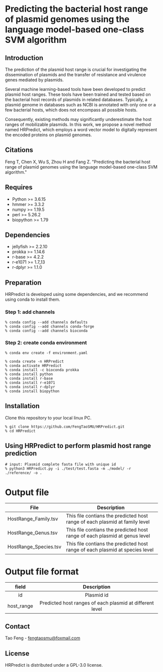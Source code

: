 # Predicting the bacterial host range of plasmid genomes using the language model-based one-class SVM algorithm

## Introduction
The prediction of the plasmid host range is crucial for investigating the dissemination of plasmids and the transfer of resistance and virulence genes mediated by plasmids.

Several machine learning-based tools have been developed to predict plasmid host ranges. These tools have been trained and tested based on the bacterial host records of plasmids in related databases. Typically, a plasmid genome in databases such as NCBI is annotated with only one or a few bacterial hosts, which does not encompass all possible hosts.

Consequently, existing methods may significantly underestimate the host ranges of mobilizable plasmids. In this work, we propose a novel method named HRPredict, which employs a word vector model to digitally represent the encoded proteins on plasmid genomes.

## Citations
Feng T, Chen X, Wu S, Zhou H and Fang Z. "Predicting the bacterial host range of plasmid genomes using the language model-based one-class SVM algorithm."

## Requires
+ Python >= 3.6.15
+ hmmer >= 3.3.2
+ numpy >= 1.19.5
+ perl >= 5.26.2
+ biopython >= 1.79

## Dependencies
+ jellyfish >= 2.2.10
+ prokka >= 1.14.6
+ r-base >= 4.2.2
+ r-e1071 >= 1.7_13
+ r-dplyr >= 1.1.0

## Preparation
HRPredict is developed using some dependencies, and we recommend using conda to install them.

### Step 1: add channels
```
% conda config --add channels defaults
% conda config --add channels conda-forge
% conda config --add channels bioconda
```

### Step 2: create conda environment

```
% conda env create -f environment.yaml
```

```
% conda create -n HRPredict
% conda activate HRPredict
% conda install -c bioconda prokka
% conda install python
% conda install r-base
% conda install r-e1071
% conda install r-dplyr
% conda install biopython
```

## Installation
Clone this repository to your local linux PC.
```
% git clone https://github.com/FengTaoSMU/HRPredict.git
% cd HRPredict
```

## Using HRPredict to perform plasmid host range prediction

```
# input: Plasmid complete fasta file with unique id
% python3 HRPredict.py -i ./test/test.fasta -m ./model/ -r ./reference/ -o .
```

# Output file
| File | Description |
| ------------ | ------------ |
| HostRange_Family.tsv | This file contians the predicted host range of each plasmid at family level |
| HostRange_Genus.tsv | This file contians the predicted host range of each plasmid at genus level |
| HostRange_Species.tsv | This file contians the predicted host range of each plasmid at species level |

# Output file format
| field | Description |
| :---------: | :---------: | 
| id | Plasmid id |
| host_range | Predicted host ranges of each plasmid at different level |

## Contact
Tao Feng - fengtaosmu@foxmail.com

## License

HRPredict is distributed under a GPL-3.0 license.
